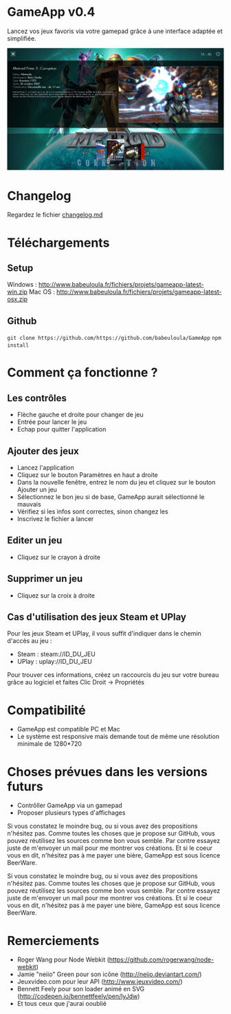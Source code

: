 GameApp v0.4
============

Lancez vos jeux favoris via votre gamepad grâce à une interface adaptée et simplifiée.

![GameApp Windows](windows.png)

Changelog
=========

Regardez le fichier [changelog.md](changelog.md)


Téléchargements
===============

Setup
-----

Windows : <http://www.babeuloula.fr/fichiers/projets/gameapp-latest-win.zip>
Mac OS : <http://www.babeuloula.fr/fichiers/projets/gameapp-latest-osx.zip>

Github
------

`git clone https://github.com/https://github.com/babeuloula/GameApp`
`npm install`


Comment ça fonctionne ?
=======================

Les contrôles
-------------

* Flèche gauche et droite pour changer de jeu
* Entrée pour lancer le jeu
* Echap pour quitter l'application

Ajouter des jeux
----------------

* Lancez l'application
* Cliquez sur le bouton Paramètres en haut a droite
* Dans la nouvelle fenêtre, entrez le nom du jeu et cliquez sur le bouton Ajouter un jeu
* Sélectionnez le bon jeu si de base, GameApp aurait sélectionné le mauvais
* Vérifiez si les infos sont correctes, sinon changez les
* Inscrivez le fichier a lancer

Editer un jeu
-------------

* Cliquez sur le crayon à droite

Supprimer un jeu
----------------

* Cliquez sur la croix à droite

Cas d'utilisation des jeux Steam et UPlay
-----------------------------------------

Pour les jeux Steam et UPlay, il vous suffit d'indiquer dans le chemin d'accès au jeu :

* Steam : steam://ID_DU_JEU
* UPlay : uplay://ID_DU_JEU

Pour trouver ces informations, créez un raccourcis du jeu sur votre bureau grâce au logiciel et faites Clic Droit -> Propriétés


Compatibilité
=============

* GameApp est compatible PC et Mac
* Le système est responsive mais demande tout de même une résolution minimale de 1280*720


Choses prévues dans les versions futurs
=======================================

* Contrôller GameApp via un gamepad
* Proposer plusieurs types d'affichages

Si vous constatez le moindre bug, ou si vous avez des propositions n'hésitez pas.
Comme toutes les choses que je propose sur GitHub, vous pouvez réutilisez les sources comme bon vous semble. Par contre essayez juste de m'envoyer un mail pour me montrer vos créations.
Et si le coeur vous en dit, n'hésitez pas à me payer une bière, GameApp est sous licence BeerWare.

Si vous constatez le moindre bug, ou si vous avez des propositions n'hésitez pas.
Comme toutes les choses que je propose sur GitHub, vous pouvez réutilisez les sources comme bon vous semble. Par contre essayez juste de m'envoyer un mail pour me montrer vos créations.
Et si le coeur vous en dit, n'hésitez pas à me payer une bière, GameApp est sous licence BeerWare.

Remerciements
=============

* Roger Wang pour Node Webkit (<https://github.com/rogerwang/node-webkit>)
* Jamie "neiio" Green pour son icône (<http://neiio.deviantart.com/>)
* Jeuxvideo.com pour leur API (<http://www.jeuxvideo.com/>)
* Bennett Feely pour son loader animé en SVG (<http://codepen.io/bennettfeely/pen/lyJdw>)
* Et tous ceux que j'aurai ooublié